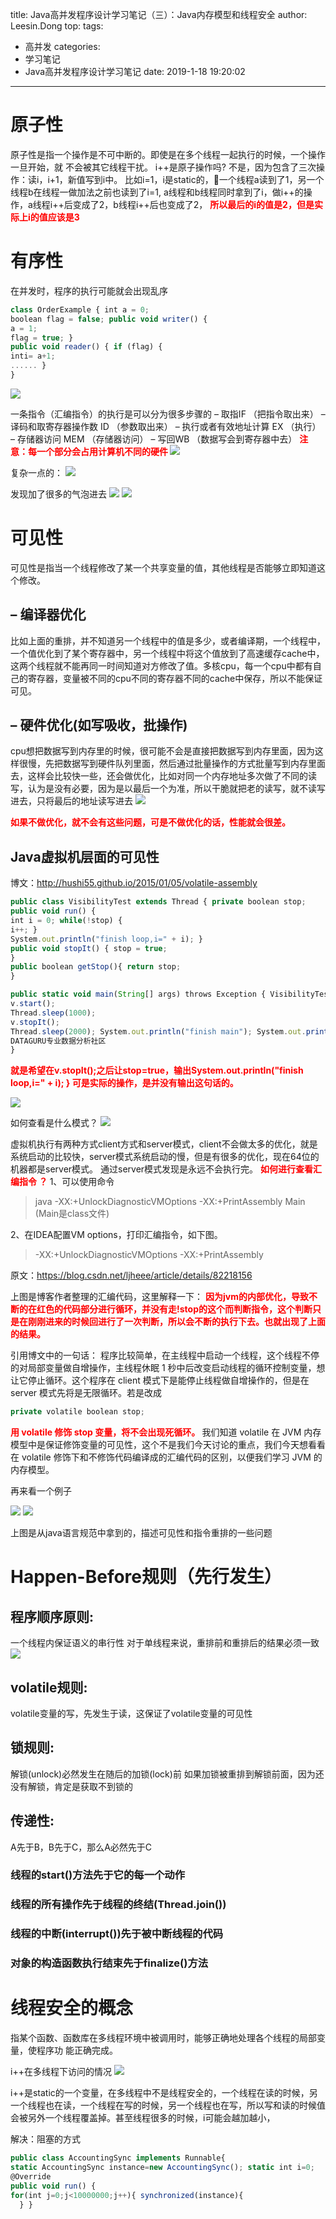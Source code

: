 title: Java高并发程序设计学习笔记（三）：Java内存模型和线程安全
author: Leesin.Dong
top: 
tags:
  - 高并发
categories:
  - 学习笔记
  - Java高并发程序设计学习笔记
date: 2019-1-18 19:20:02

---



# 原子性
原子性是指一个操作是不可中断的。即使是在多个线程一起执行的时候，一个操作一旦开始，就 不会被其它线程干扰。
i++是原子操作吗?
不是，因为包含了三次操作：读i，i+1，新值写到i中。
比如i=1，i是static的，一个线程a读到了1，另一个线程b在线程一做加法之前也读到了i=1,   a线程和b线程同时拿到了i，做i++的操作，a线程i++后变成了2，b线程i++后也变成了2， **<font color="red"> 所以最后的i的值是2，但是实际上i的值应该是3   </font>**

# 有序性
在并发时，程序的执行可能就会出现乱序

```js
class OrderExample { int a = 0;
boolean flag = false; public void writer() {
a = 1;
flag = true; }
public void reader() { if (flag) {
inti= a+1;
...... }
}
```
![](../images/15488909175833.png)

一条指令（汇编指令）的执行是可以分为很多步骤的 
– 取指IF   （把指令取出来）
– 译码和取寄存器操作数 ID （参数取出来）
– 执行或者有效地址计算 EX （执行）
– 存储器访问 MEM （存储器访问）
– 写回WB （数据写会到寄存器中去）
 **<font color="red"> 注意：每一个部分会占用计算机不同的硬件   </font>**
![](../images/15488909301951.png)

 复杂一点的：
![](../images/15488909358761.png)

发现加了很多的气泡进去
![](../images/15488909482711.png)
![](../images/15488909498914.png)


# 可见性
可见性是指当一个线程修改了某一个共享变量的值，其他线程是否能够立即知道这个修改。 
## – 编译器优化
比如上面的重排，并不知道另一个线程中的值是多少，或者编译期，一个线程中，一个值优化到了某个寄存器中，另一个线程中将这个值放到了高速缓存cache中，这两个线程就不能再同一时间知道对方修改了值。多核cpu，每一个cpu中都有自己的寄存器，变量被不同的cpu不同的寄存器不同的cache中保存，所以不能保证可见。
## – 硬件优化(如写吸收，批操作)
cpu想把数据写到内存里的时候，很可能不会是直接把数据写到内存里面，因为这样很慢，先把数据写到硬件队列里面，然后通过批量操作的方式批量写到内存里面去，这样会比较快一些，还会做优化，比如对同一个内存地址多次做了不同的读写，认为是没有必要，因为是以最后一个为准，所以干脆就把老的读写，就不读写进去，只将最后的地址读写进去
![](../images/15488909591307.png)

 **<font color="red">   如果不做优化，就不会有这些问题，可是不做优化的话，性能就会很差。 </font>**
 ## Java虚拟机层面的可见性
 博文：http://hushi55.github.io/2015/01/05/volatile-assembly

```js
public class VisibilityTest extends Thread { private boolean stop;
public void run() {
int i = 0; while(!stop) {
i++; }
System.out.println("finish loop,i=" + i); }
public void stopIt() { stop = true;
}
public boolean getStop(){ return stop;
}

```

```js
public static void main(String[] args) throws Exception { VisibilityTest v = new VisibilityTest();
v.start();
Thread.sleep(1000);
v.stopIt();
Thread.sleep(2000); System.out.println("finish main"); System.out.println(v.getStop());
DATAGURU专业数据分析社区
}
```
 **<font color="red">  就是希望在v.stopIt();之后让stop=true，输出System.out.println("finish loop,i=" + i); }
可是实际的操作，是并没有输出这句话的。
   </font>**

![](../images/15488909684910.png)

如何查看是什么模式？
![](../images/15488909800340.png)

虚拟机执行有两种方式client方式和server模式，client不会做太多的优化，就是系统启动的比较快，server模式系统启动的慢，但是有很多的优化，现在64位的机器都是server模式。
通过server模式发现是永远不会执行完。
 **<font color="red">   如何进行查看汇编指令 ？ </font>**
 1、可以使用命令

> java -XX:+UnlockDiagnosticVMOptions -XX:+PrintAssembly Main
> (Main是class文件)

2、在IDEA配置VM options，打印汇编指令，如下图。

> -XX:+UnlockDiagnosticVMOptions -XX:+PrintAssembly

原文：https://blog.csdn.net/ljheee/article/details/82218156 


上图是博客作者整理的汇编代码，这里解释一下：
 **<font color="red">因为jvm的内部优化，导致不断的在红色的代码部分进行循环，并没有走!stop的这个而判断指令，这个判断只是在刚刚进来的时候回进行了一次判断，所以会不断的执行下去。也就出现了上面的结果。    </font>**

引用博文中的一句话：
程序比较简单，在主线程中启动一个线程，这个线程不停的对局部变量做自增操作，主线程休眠 1 秒中后改变启动线程的循环控制变量，想让它停止循环。这个程序在 client 模式下是能停止线程做自增操作的，但是在 server 模式先将是无限循环。若是改成
```js
private volatile boolean stop;
```
 **<font color="red">   用 volatile 修饰 stop 变量，将不会出现死循环。 </font>**
我们知道 volatile 在 JVM 内存模型中是保证修饰变量的可见性，这个不是我们今天讨论的重点，我们今天想看看在 volatile 修饰下和不修饰代码编译成的汇编代码的区别，以便我们学习 JVM 的内存模型。

再来看一个例子

![](../images/15488909905972.png)
![](../images/15488909965152.png)

上图是从java语言规范中拿到的，描述可见性和指令重排的一些问题
# Happen-Before规则（先行发生）
## 程序顺序原则:
一个线程内保证语义的串行性
对于单线程来说，重排前和重排后的结果必须一致
![](../images/15488910504012.png)

## volatile规则:
volatile变量的写，先发生于读，这保证了volatile变量的可见性 
## 锁规则:
解锁(unlock)必然发生在随后的加锁(lock)前
如果加锁被重排到解锁前面，因为还没有解锁，肯定是获取不到锁的
##  传递性:
A先于B，B先于C，那么A必然先于C

###  线程的start()方法先于它的每一个动作
### 线程的所有操作先于线程的终结(Thread.join())
### 线程的中断(interrupt())先于被中断线程的代码
### 对象的构造函数执行结束先于finalize()方法

# 线程安全的概念
指某个函数、函数库在多线程环境中被调用时，能够正确地处理各个线程的局部变量，使程序功 能正确完成。


i++在多线程下访问的情况
![](../images/15488910582903.png)

i++是static的一个变量，在多线程中不是线程安全的，一个线程在读的时候，另一个线程也在读，一个线程在写的时候，另一个线程也在写，所以写和读的时候值会被另外一个线程覆盖掉。甚至线程很多的时候，i可能会越加越小，

解决：阻塞的方式
```js
public class AccountingSync implements Runnable{
static AccountingSync instance=new AccountingSync(); static int i=0;
@Override
public void run() {
for(int j=0;j<10000000;j++){ synchronized(instance){
  } }
```

